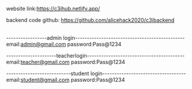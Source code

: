 website link:https://c3ihub.netlify.app/ <br/>


backend code github: https://github.com/alicehack2020/c3ibackend


<br/>-----------------admin login---------------------------------------------- <br />
email:admin@gmail.com
password:Pass@1234


---------------------teacherlogin----------------------------------------- <br />
email:teacher@gmail.com
password:Pass@1234


---------------------------student login-----------------------------------<br />
email:student@gmail.com
password:Pass@1234
